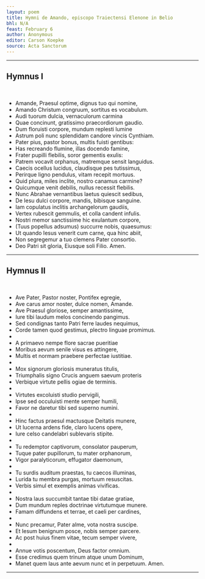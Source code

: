 ```yaml
---
layout: poem
title: Hymni de Amando, episcopo Traiectensi Elenone in Belio
bhl: N/A
feast: February 6
author: Anonymous
editor: Carson Koepke
source: Acta Sanctorum
---
```


---

## Hymnus I
&nbsp;  
- Amande, Praesul optime,     dignus tuo qui nomine,
- Amando Christum congruum,     sortitus es vocabulum.		
- Audi tuorum dulcia,     vernaculorum carmina
- Quae concinunt, gratissimo     praecordiorum gaudio.
- Dum floruisti corpore,     mundum replesti lumine
- Astrum poli nunc splendidam     candore vincis Cynthiam.	
- Pater pius, pastor bonus,     multis fuisti gentibus:
- Has recreando flumine,     illas docendo famine,		
- Frater pupilli flebilis,     soror gementis exulis:
- Patrem vocavit orphanus,     matremque sensit languidus.
- Caecis ocellus lucidus,     claudisque pes tutissimus,
- Perirque ligno pendulus,     vitam recepit mortuus.
- Quid plura, miles inclite,     nostro canamus carmine?
- Quicumque venit debilis,     nullus recessit flebilis.
- Nunc Abrahae vernantibus     laetus quiescit sedibus,
- De Iesu dulci corpore,     mandis, bibisque sanguine.
- Iam copulatus inclitis     archangelorum gaudiis,
- Vertex rubescit gemmulis,     et colla candent infulis.
- Nostri memor sanctissime     hic exulantum corpore,
- (Tuus popellus adsumus)     succurre nobis, quaesumus:
- Ut quando Iesus venerit     cum carne, qua hinc abiit,
- Non segregemur a tuo     clemens Pater consortio.
- Deo Patri sit gloria,     Eiusque soli Filio. Amen.

---

## Hymnus II
&nbsp;  
- Ave Pater, Pastor noster,     Pontifex egregie,
- Ave carus amor noster,     dulce nomen, Amande.
- Ave Praesul gloriose,     semper amantissime,
&nbsp;  
- Iure tibi laudum melos     concinendo pangimus.
- Sed condignas tanto     Patri ferre laudes nequimus,
- Corde tamen quod gestimus,     plectro linguae promimus.
- 
- A primaevo nempe flore     sacrae pueritiae
- Moribus aevum senile     visus es attingere,
- Multis et normam praebere     perfectae iustitiae.
- 
- Mox signorum gloriosis     muneratus titulis,
- Triumphalis signo Crucis     anguem saevum proteris
- Verbique virtute pellis     ogiae de terminis.
- 
- Virtutes excoluisti     studio pervigili,
- Ipse sed occuluisti     mente semper humili,
- Favor ne daretur tibi     sed superno numini.
- 
- Hinc factus praesul mactusque     Deitatis munere,
- Ut lucerna ardens fide,     claro lucens opere,
- Iure celso candelabri     sublevaris stipite.
- 
- Tu redemptor captivorum,     consolator pauperum,
- Tuque pater pupillorum,     tu mater orphanorum,
- Vigor paralyticorum,     effugator daemonum,
- 
- Tu surdis auditum praestas,     tu caecos illuminas,
- Lurida tu membra purgas,     mortuum resuscitas.
- Verbis simul et exemplis     animas vivificas.
- 
- Nostra laus succumbit tantae     tibi datae gratiae,
- Dum mundum reples doctrinae     virtutumque munere.
- Famam diffundens et terrae,     et caeli per cardines,
- 
- Nunc precamur, Pater alme,     vota nostra suscipe.
- Et Iesum benignum posce,     nobis semper parcere.
- Ac post huius finem vitae,     tecum semper vivere,
- 
- Annue votis poscentum,     Deus factor omnium.
- Esse credimus quem trinum     atque unum Dominum,
- Manet quem laus ante aevum     nunc et in perpetuum. Amen.

---
